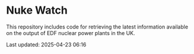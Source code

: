 # Nuke Watch

This repository includes code for retrieving the latest information available on the output of EDF nuclear power plants in the UK.

Last updated: 2025-04-23 06:16